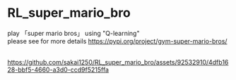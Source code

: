 # RL_super_mario_bro
play 「super mario bros」 using "Q-learning"
<br>
please see for more details https://pypi.org/project/gym-super-mario-bros/
<br>
<br>

https://github.com/sakai1250/RL_super_mario_bro/assets/92532910/4dfb1628-bbf5-4660-a3d0-ccd9f5215ffa

